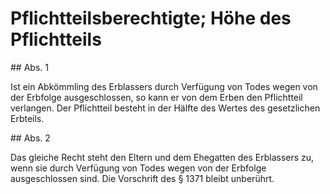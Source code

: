 # Pflichtteilsberechtigte; Höhe des Pflichtteils



\#\# Abs. 1

 Ist ein Abkömmling des Erblassers durch Verfügung von Todes wegen von der Erbfolge ausgeschlossen, so kann er von dem Erben den Pflichtteil verlangen. Der Pflichtteil besteht in der Hälfte des Wertes des gesetzlichen Erbteils.

\#\# Abs. 2

 Das gleiche Recht steht den Eltern und dem Ehegatten des Erblassers zu, wenn sie durch Verfügung von Todes wegen von der Erbfolge ausgeschlossen sind. Die Vorschrift des § 1371 bleibt unberührt. 

